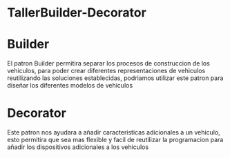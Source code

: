 # TallerBuilder-Decorator

# Builder
El patron Builder permitira separar los procesos de construccion de los vehiculos, para poder crear diferentes representaciones de vehiculos reutilizando las soluciones establecidas, podriamos utilizar este patron para diseñar los diferentes modelos de vehiculos

# Decorator
Este patron nos ayudara a añadir caracteristicas adicionales a un vehiculo, esto permitira que sea mas flexible y facil de reutilizar la programacion para añadir los dispositivos adicionales a los vehiculos
